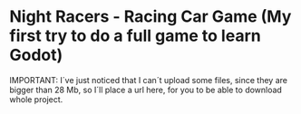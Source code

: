 # Night Racers - Racing Car Game (My first try to do a full game to learn Godot)

IMPORTANT: I´ve just noticed that I can´t upload some files, since they are bigger than 28 Mb,
so I´ll place a url here, for you to be able to download whole project.
